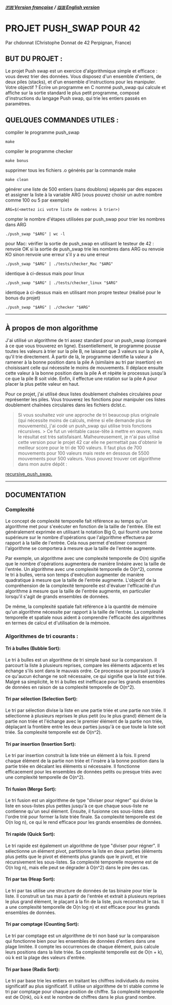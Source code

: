 ##### [🇫🇷 Version française](README.fr.md) / [🇬🇧 English version](README.md)

# PROJET PUSH_SWAP POUR 42
Par chdonnat (Christophe Donnat de 42 Perpignan, France)

## BUT DU PROJET :

Le projet Push swap est un exercice d'algorithmique simple et efficace :
vous devez trier des données.
Vous disposez d'un ensemble d'entiers, de deux piles (stacks),
et d'un ensemble d'instructions pour les manipuler.
Votre objectif ? Écrire un programme en C nommé push_swap qui calcule
et affiche sur la sortie standard le plus petit programme,
composé d'instructions du langage Push swap, qui trie les entiers passés en paramètres.

## QUELQUES COMMANDES UTILES :

compiler le programme push_swap

	make

compiler le programme checker

	make bonus

supprimer tous les fichiers .o générés par la commande make

	make clean

générer une liste de 500 entiers (sans doublons) séparés par des espaces
et assigner la liste à la variable ARG
(vous pouvez choisir un autre nombre comme 100 ou 5 par exemple)
 
	ARG=$(<mettez ici votre liste de nombres à trier>)

compter le nombre d'étapes utilisées par push_swap pour trier les nombres dans ARG

	./push_swap "$ARG" | wc -l
 
pour Mac:
vérifier la sortie de push_swap en utilisant le testeur de 42 :
renvoie OK si la sortie de push_swap trie les nombres dans ARG
ou renvoie KO sinon
renvoie une erreur s'il y a eu une erreur

	./push_swap "$ARG" | ./tests/checker_Mac "$ARG"

identique à ci-dessus mais pour linux

	./push_swap "$ARG" | ./tests/checker_linux "$ARG"

identique à ci-dessus mais en utilisant mon propre testeur (réalisé pour le bonus du projet)

	./push_swap "$ARG" | ./checker "$ARG"

 ---

## À propos de mon algorithme
J'ai utilisé un algorithme de tri assez standard pour un push_swap (comparé à ce que vous trouverez en ligne). Essentiellement, le programme pousse toutes les valeurs à trier sur la pile B, ne laissant que 3 valeurs sur la pile A, qu'il trie directement.
À partir de là, le programme identifie la valeur à ramener à la bonne position dans la pile A (similaire au tri par insertion) en choisissant celle qui nécessite le moins de mouvements. Il déplace ensuite cette valeur à la bonne position dans la pile A et répète le processus jusqu'à ce que la pile B soit vide.
Enfin, il effectue une rotation sur la pile A pour placer la plus petite valeur en haut.

Pour ce projet, j'ai utilisé deux listes doublement chaînées circulaires pour représenter les piles.
Vous trouverez les fonctions pour manipuler ces listes doublement chaînées circulaires dans les fichiers dclst.c.

> Si vous souhaitez voir une approche de tri beaucoup plus originale (qui nécessite moins de calculs, même si elle demande plus de mouvements), j'ai codé un push_swap qui utilise trois fonctions récursives. > Ce fut un véritable casse-tête à mettre en œuvre, mais le résultat est très satisfaisant.
> Malheureusement, je n'ai pas utilisé cette version pour le projet 42 car elle ne permettait pas d'obtenir le meilleur score pour le tri de 100 valeurs.
> Il faut plus de 700 mouvements pour 100 valeurs mais reste en dessous de 5500 mouvements pour 500 valeurs.
> Vous pouvez trouver cet algorithme dans mon autre dépôt :

[recursive_push_swap.
](https://github.com/donnatchris/recursive_push_swap)

---

## DOCUMENTATION

### Complexité

Le concept de complexité temporelle fait référence au temps qu'un algorithme met pour s'exécuter en fonction de la taille de l'entrée.
Elle est généralement exprimée en utilisant la notation Big O, qui fournit une borne supérieure sur le nombre d'opérations que l'algorithme effectuera par rapport à la taille de l'entrée.
Cela nous permet d'estimer comment l'algorithme se comportera à mesure que la taille de l'entrée augmente.

Par exemple, un algorithme avec une complexité temporelle de O(n) signifie que le nombre d'opérations augmentera de manière linéaire avec la taille de l'entrée.
Un algorithme avec une complexité temporelle de O(n^2), comme le tri à bulles, verra son temps d'exécution augmenter de manière quadratique à mesure que la taille de l'entrée augmente.
L'objectif de la compréhension de la complexité temporelle est d'évaluer l'efficacité d'un algorithme à mesure que la taille de l'entrée augmente, en particulier lorsqu'il s'agit de grands ensembles de données.

De même, la complexité spatiale fait référence à la quantité de mémoire qu'un algorithme nécessite par rapport à la taille de l'entrée. La complexité temporelle et spatiale nous aident à comprendre l'efficacité des algorithmes en termes de calcul et d'utilisation de la mémoire.

### Algorithmes de tri courants :

#### Tri à bulles (Bubble Sort):
Le tri à bulles est un algorithme de tri simple basé sur la comparaison.
Il parcourt la liste à plusieurs reprises, compare les éléments adjacents et les échange s'ils sont dans le mauvais ordre.
Ce processus se poursuit jusqu'à ce qu'aucun échange ne soit nécessaire, ce qui signifie que la liste est triée.
Malgré sa simplicité, le tri à bulles est inefficace pour les grands ensembles de données en raison de sa complexité temporelle de O(n^2).

#### Tri par sélection (Selection Sort):
Le tri par sélection divise la liste en une partie triée et une partie non triée.
Il sélectionne à plusieurs reprises le plus petit (ou le plus grand) élément de la partie non triée et l'échange avec le premier élément de la partie non triée,
déplaçant la frontière entre les deux parties jusqu'à ce que toute la liste soit triée.
Sa complexité temporelle est de O(n^2).

#### Tri par insertion (Insertion Sort):
Le tri par insertion construit la liste triée un élément à la fois.
Il prend chaque élément de la partie non triée et l'insère à la bonne position dans la partie triée en décalant les éléments si nécessaire.
Il fonctionne efficacement pour les ensembles de données petits ou presque triés avec une complexité temporelle de O(n^2).

#### Tri fusion (Merge Sort):
Le tri fusion est un algorithme de type "diviser pour régner" qui divise la liste en sous-listes plus petites jusqu'à ce que chaque sous-liste ne contienne qu'un seul élément.
Ensuite, il fusionne ces sous-listes dans l'ordre trié pour former la liste triée finale.
Sa complexité temporelle est de O(n log n), ce qui le rend efficace pour les grands ensembles de données.

#### Tri rapide (Quick Sort):
Le tri rapide est également un algorithme de type "diviser pour régner".
Il sélectionne un élément pivot, partitionne la liste en deux parties (éléments plus petits que le pivot et éléments plus grands que le pivot), et trie récursivement les sous-listes.
Sa complexité temporelle moyenne est de O(n log n), mais elle peut se dégrader à O(n^2) dans le pire des cas.

#### Tri par tas (Heap Sort):
Le tri par tas utilise une structure de données de tas binaire pour trier la liste.
Il construit un tas max à partir de l'entrée et extrait à plusieurs reprises le plus grand élément, le plaçant à la fin de la liste, puis reconstruit le tas.
Il a une complexité temporelle de O(n log n) et est efficace pour les grands ensembles de données.

#### Tri par comptage (Counting Sort):
Le tri par comptage est un algorithme de tri non basé sur la comparaison qui fonctionne bien pour les ensembles de données d'entiers dans une plage limitée.
Il compte les occurrences de chaque élément, puis calcule leurs positions dans la liste triée.
Sa complexité temporelle est de O(n + k), où k est la plage des valeurs d'entrée.

#### Tri par base (Radix Sort):
Le tri par base trie les entiers en traitant les chiffres individuels du moins significatif au plus significatif.
Il utilise un algorithme de tri stable comme le tri par comptage pour chaque position de chiffre.
Sa complexité temporelle est de O(nk), où k est le nombre de chiffres dans le plus grand nombre.